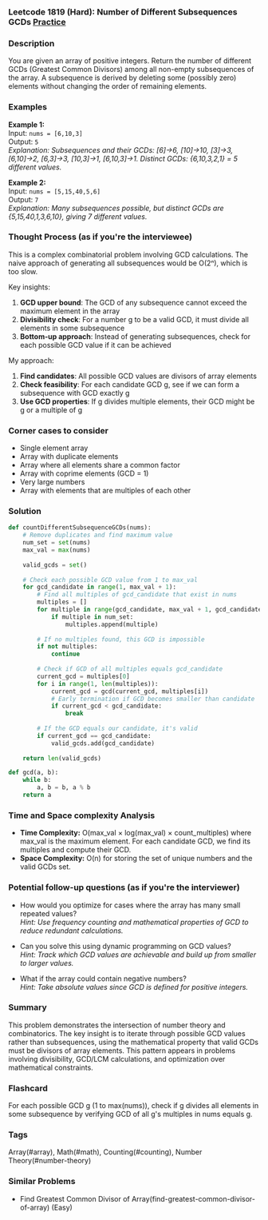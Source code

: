 ### Leetcode 1819 (Hard): Number of Different Subsequences GCDs [Practice](https://leetcode.com/problems/number-of-different-subsequences-gcds)

### Description  
You are given an array of positive integers. Return the number of different GCDs (Greatest Common Divisors) among all non-empty subsequences of the array. A subsequence is derived by deleting some (possibly zero) elements without changing the order of remaining elements.

### Examples  

**Example 1:**  
Input: `nums = [6,10,3]`  
Output: `5`  
*Explanation: Subsequences and their GCDs: [6]→6, [10]→10, [3]→3, [6,10]→2, [6,3]→3, [10,3]→1, [6,10,3]→1. Distinct GCDs: {6,10,3,2,1} = 5 different values.*

**Example 2:**  
Input: `nums = [5,15,40,5,6]`  
Output: `7`  
*Explanation: Many subsequences possible, but distinct GCDs are {5,15,40,1,3,6,10}, giving 7 different values.*

### Thought Process (as if you're the interviewee)  
This is a complex combinatorial problem involving GCD calculations. The naive approach of generating all subsequences would be O(2ⁿ), which is too slow.

Key insights:
1. **GCD upper bound**: The GCD of any subsequence cannot exceed the maximum element in the array
2. **Divisibility check**: For a number g to be a valid GCD, it must divide all elements in some subsequence
3. **Bottom-up approach**: Instead of generating subsequences, check for each possible GCD value if it can be achieved

My approach:
1. **Find candidates**: All possible GCD values are divisors of array elements
2. **Check feasibility**: For each candidate GCD g, see if we can form a subsequence with GCD exactly g
3. **Use GCD properties**: If g divides multiple elements, their GCD might be g or a multiple of g

### Corner cases to consider  
- Single element array
- Array with duplicate elements  
- Array where all elements share a common factor
- Array with coprime elements (GCD = 1)
- Very large numbers
- Array with elements that are multiples of each other

### Solution

```python
def countDifferentSubsequenceGCDs(nums):
    # Remove duplicates and find maximum value
    num_set = set(nums)
    max_val = max(nums)
    
    valid_gcds = set()
    
    # Check each possible GCD value from 1 to max_val
    for gcd_candidate in range(1, max_val + 1):
        # Find all multiples of gcd_candidate that exist in nums
        multiples = []
        for multiple in range(gcd_candidate, max_val + 1, gcd_candidate):
            if multiple in num_set:
                multiples.append(multiple)
        
        # If no multiples found, this GCD is impossible
        if not multiples:
            continue
        
        # Check if GCD of all multiples equals gcd_candidate
        current_gcd = multiples[0]
        for i in range(1, len(multiples)):
            current_gcd = gcd(current_gcd, multiples[i])
            # Early termination if GCD becomes smaller than candidate
            if current_gcd < gcd_candidate:
                break
        
        # If the GCD equals our candidate, it's valid
        if current_gcd == gcd_candidate:
            valid_gcds.add(gcd_candidate)
    
    return len(valid_gcds)

def gcd(a, b):
    while b:
        a, b = b, a % b
    return a
```

### Time and Space complexity Analysis  

- **Time Complexity:** O(max_val × log(max_val) × count_multiples) where max_val is the maximum element. For each candidate GCD, we find its multiples and compute their GCD.
- **Space Complexity:** O(n) for storing the set of unique numbers and the valid GCDs set.

### Potential follow-up questions (as if you're the interviewer)  

- How would you optimize for cases where the array has many small repeated values?  
  *Hint: Use frequency counting and mathematical properties of GCD to reduce redundant calculations.*

- Can you solve this using dynamic programming on GCD values?  
  *Hint: Track which GCD values are achievable and build up from smaller to larger values.*

- What if the array could contain negative numbers?  
  *Hint: Take absolute values since GCD is defined for positive integers.*

### Summary
This problem demonstrates the intersection of number theory and combinatorics. The key insight is to iterate through possible GCD values rather than subsequences, using the mathematical property that valid GCDs must be divisors of array elements. This pattern appears in problems involving divisibility, GCD/LCM calculations, and optimization over mathematical constraints.


### Flashcard
For each possible GCD g (1 to max(nums)), check if g divides all elements in some subsequence by verifying GCD of all g's multiples in nums equals g.

### Tags
Array(#array), Math(#math), Counting(#counting), Number Theory(#number-theory)

### Similar Problems
- Find Greatest Common Divisor of Array(find-greatest-common-divisor-of-array) (Easy)